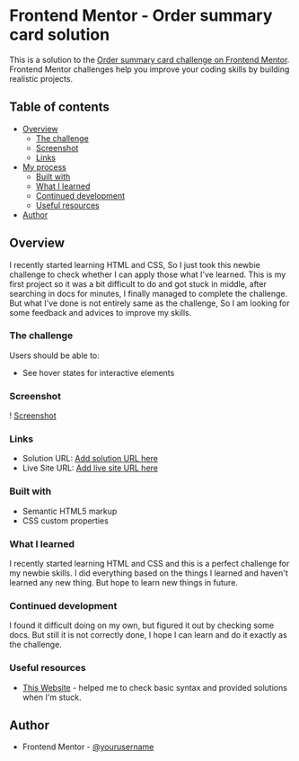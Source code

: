 # Frontend Mentor - Order summary card solution

This is a solution to the [Order summary card challenge on Frontend Mentor](https://www.frontendmentor.io/challenges/order-summary-component-QlPmajDUj). Frontend Mentor challenges help you improve your coding skills by building realistic projects.

## Table of contents

- [Overview](#overview)
  - [The challenge](#the-challenge)
  - [Screenshot](#screenshot)
  - [Links](#links)
- [My process](#my-process)
  - [Built with](#built-with)
  - [What I learned](#what-i-learned)
  - [Continued development](#continued-development)
  - [Useful resources](#useful-resources)
- [Author](#author)

## Overview

I recently started learning HTML and CSS, So I just took this newbie challenge to check whether I can apply those what I've learned. This is my first project so it was a bit difficult to do and got stuck in middle, after searching in docs for minutes, I finally managed to complete the challenge. But what I've done is not entirely same as the challenge, So I am looking for some feedback and advices to improve my skills.

### The challenge

Users should be able to:

- See hover states for interactive elements

### Screenshot

! [Screenshot](https://github.com/YaswanthVarma362/order-summary-challenge/blob/main/images/order-summary.png)

### Links

- Solution URL: [Add solution URL here](https://your-solution-url.com)
- Live Site URL: [Add live site URL here](https://your-live-site-url.com)

### Built with

- Semantic HTML5 markup
- CSS custom properties

### What I learned

I recently started learning HTML and CSS and this is a perfect challenge for my newbie skills. I did everything based on the things I learned and haven't learned any new thing. But hope to learn new things in future.

### Continued development

I found it difficult doing on my own, but figured it out by checking some docs. But still it is not correctly done, I hope I can learn and do it exactly as the challenge.

### Useful resources

- [This Website](https://developer.mozilla.org/en-US/) - helped me to check basic syntax and provided solutions when I'm stuck.

## Author

- Frontend Mentor - [@yourusername](https://www.frontendmentor.io/profile/YaswanthVarma362)
